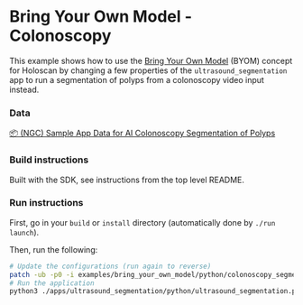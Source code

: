 # Bring Your Own Model - Colonoscopy

This example shows how to use the [Bring Your Own Model](https://docs.nvidia.com/clara-holoscan/sdk-user-guide/clara_holoscan_applications.html#bring-your-own-model-byom-customizing-the-ultrasound-segmentation-application-for-your-model) (BYOM) concept for Holoscan by changing a few properties of the `ultrasound_segmentation` app to run a segmentation of polyps from a colonoscopy video input instead.

### Data

[📦️ (NGC) Sample App Data for AI Colonoscopy Segmentation of Polyps](https://catalog.ngc.nvidia.com/orgs/nvidia/teams/clara-holoscan/resources/holoscan_colonoscopy_sample_data)

### Build instructions

Built with the SDK, see instructions from the top level README.

### Run instructions

First, go in your `build` or `install` directory (automatically done by `./run launch`).

Then, run the following:

```bash
# Update the configurations (run again to reverse)
patch -ub -p0 -i examples/bring_your_own_model/python/colonoscopy_segmentation.patch
# Run the application
python3 ./apps/ultrasound_segmentation/python/ultrasound_segmentation.py
```
